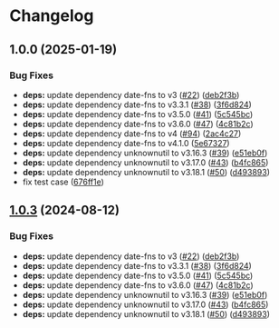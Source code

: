 # Changelog

## 1.0.0 (2025-01-19)


### Bug Fixes

* **deps:** update dependency date-fns to v3 ([#22](https://github.com/Omochice/textlint-rule-no-date-without-actual-date/issues/22)) ([deb2f3b](https://github.com/Omochice/textlint-rule-no-date-without-actual-date/commit/deb2f3b21c0ef44cb70c5a2031b18b591e9c4007))
* **deps:** update dependency date-fns to v3.3.1 ([#38](https://github.com/Omochice/textlint-rule-no-date-without-actual-date/issues/38)) ([3f6d824](https://github.com/Omochice/textlint-rule-no-date-without-actual-date/commit/3f6d824a329280c723b205037585656bac30866b))
* **deps:** update dependency date-fns to v3.5.0 ([#41](https://github.com/Omochice/textlint-rule-no-date-without-actual-date/issues/41)) ([5c545bc](https://github.com/Omochice/textlint-rule-no-date-without-actual-date/commit/5c545bc31c58d4d26858e43ec9ab6507a632d83a))
* **deps:** update dependency date-fns to v3.6.0 ([#47](https://github.com/Omochice/textlint-rule-no-date-without-actual-date/issues/47)) ([4c81b2c](https://github.com/Omochice/textlint-rule-no-date-without-actual-date/commit/4c81b2c93927d9dfeb8647e523cebc699a662d21))
* **deps:** update dependency date-fns to v4 ([#94](https://github.com/Omochice/textlint-rule-no-date-without-actual-date/issues/94)) ([2ac4c27](https://github.com/Omochice/textlint-rule-no-date-without-actual-date/commit/2ac4c2757cd2d66223e6ba2e805632b14ca5898c))
* **deps:** update dependency date-fns to v4.1.0 ([5e67327](https://github.com/Omochice/textlint-rule-no-date-without-actual-date/commit/5e6732797fd70b64301da9187b71a2a673c9a2f7))
* **deps:** update dependency unknownutil to v3.16.3 ([#39](https://github.com/Omochice/textlint-rule-no-date-without-actual-date/issues/39)) ([e51eb0f](https://github.com/Omochice/textlint-rule-no-date-without-actual-date/commit/e51eb0f506f48101a984079108d0e6700fc974b8))
* **deps:** update dependency unknownutil to v3.17.0 ([#43](https://github.com/Omochice/textlint-rule-no-date-without-actual-date/issues/43)) ([b4fc865](https://github.com/Omochice/textlint-rule-no-date-without-actual-date/commit/b4fc86593394db920fd941414e889ec2af55d435))
* **deps:** update dependency unknownutil to v3.18.1 ([#50](https://github.com/Omochice/textlint-rule-no-date-without-actual-date/issues/50)) ([d493893](https://github.com/Omochice/textlint-rule-no-date-without-actual-date/commit/d49389352874c8e2d310b1c09abd6a2ff4796399))
* fix test case ([676ff1e](https://github.com/Omochice/textlint-rule-no-date-without-actual-date/commit/676ff1e890b7c7dfbde568826c3a613b6c3dfd1c))

## [1.0.3](https://github.com/Omochice/textlint-rule-no-date-without-actual-date/compare/v1.0.2...v1.0.3) (2024-08-12)


### Bug Fixes

* **deps:** update dependency date-fns to v3 ([#22](https://github.com/Omochice/textlint-rule-no-date-without-actual-date/issues/22)) ([deb2f3b](https://github.com/Omochice/textlint-rule-no-date-without-actual-date/commit/deb2f3b21c0ef44cb70c5a2031b18b591e9c4007))
* **deps:** update dependency date-fns to v3.3.1 ([#38](https://github.com/Omochice/textlint-rule-no-date-without-actual-date/issues/38)) ([3f6d824](https://github.com/Omochice/textlint-rule-no-date-without-actual-date/commit/3f6d824a329280c723b205037585656bac30866b))
* **deps:** update dependency date-fns to v3.5.0 ([#41](https://github.com/Omochice/textlint-rule-no-date-without-actual-date/issues/41)) ([5c545bc](https://github.com/Omochice/textlint-rule-no-date-without-actual-date/commit/5c545bc31c58d4d26858e43ec9ab6507a632d83a))
* **deps:** update dependency date-fns to v3.6.0 ([#47](https://github.com/Omochice/textlint-rule-no-date-without-actual-date/issues/47)) ([4c81b2c](https://github.com/Omochice/textlint-rule-no-date-without-actual-date/commit/4c81b2c93927d9dfeb8647e523cebc699a662d21))
* **deps:** update dependency unknownutil to v3.16.3 ([#39](https://github.com/Omochice/textlint-rule-no-date-without-actual-date/issues/39)) ([e51eb0f](https://github.com/Omochice/textlint-rule-no-date-without-actual-date/commit/e51eb0f506f48101a984079108d0e6700fc974b8))
* **deps:** update dependency unknownutil to v3.17.0 ([#43](https://github.com/Omochice/textlint-rule-no-date-without-actual-date/issues/43)) ([b4fc865](https://github.com/Omochice/textlint-rule-no-date-without-actual-date/commit/b4fc86593394db920fd941414e889ec2af55d435))
* **deps:** update dependency unknownutil to v3.18.1 ([#50](https://github.com/Omochice/textlint-rule-no-date-without-actual-date/issues/50)) ([d493893](https://github.com/Omochice/textlint-rule-no-date-without-actual-date/commit/d49389352874c8e2d310b1c09abd6a2ff4796399))
